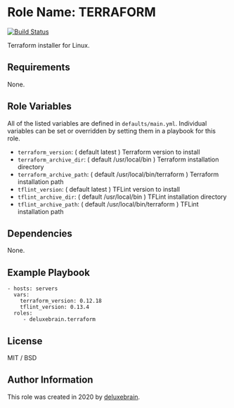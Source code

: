 # Role Name: TERRAFORM

[![Build Status](https://travis-ci.org/deluxebrain/ansible-role-terraform.svg?branch=master)](https://travis-ci.org/deluxebrain/ansible-role-terraform)

Terraform installer for Linux.

## Requirements

None.

## Role Variables

All of the listed variables are defined in `defaults/main.yml`.
Individual variables can be set or overridden by setting them in a playbook for this role.

- `terraform_version`: ( default latest ) Terraform version to install
- `terraform_archive_dir`: ( default /usr/local/bin ) Terraform installation directory
- `terraform_archive_path`: ( default /usr/local/bin/terraform ) Terraform installation path
- `tflint_version`: ( default latest ) TFLint version to install
- `tflint_archive_dir`: ( default /usr/local/bin ) TFLint installation directory
- `tflint_archive_path`: ( default /usr/local/bin/terraform ) TFLint installation path

## Dependencies

None.

## Example Playbook

    - hosts: servers
      vars:
        terraform_version: 0.12.18
        tflint_version: 0.13.4    
      roles:
         - deluxebrain.terraform
         

## License

MIT / BSD

## Author Information

This role was created in 2020 by [deluxebrain](https://www.deluxebrain.com/).
